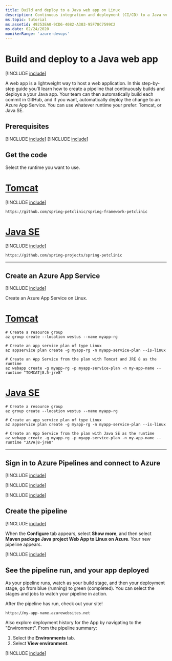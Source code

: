 ```yaml
---
title: Build and deploy to a Java web app on Linux
description: Continuous integration and deployment (CI/CD) to a Java web app on Linux
ms.topic: tutorial
ms.assetid: 49253EA0-9CD6-4082-A303-95F78C7599C2
ms.date: 02/24/2020
monikerRange: 'azure-devops'
---
```


# Build and deploy to a Java web app

[!INCLUDE [include](../includes/version-team-services.md)]

A web app is a lightweight way to host a web application. In this step-by-step guide you'll learn how to create a pipeline that continuously builds and deploys a your Java app. Your team can then automatically build each commit in GitHub, and if you want, automatically deploy the change to an Azure App Service. You can use whatever runtime your prefer: Tomcat, or Java SE.

## Prerequisites

[!INCLUDE [include](../includes/prerequisites.md)]
[!INCLUDE [include](../includes/azure-prerequisites.md)]

## Get the code

Select the runtime you want to use.

# [Tomcat](#tab/java-tomcat)

[!INCLUDE [include](includes/get-code-before-sample-repo-option-to-use-own-code.md)]

```
https://github.com/spring-petclinic/spring-framework-petclinic
```

# [Java SE](#tab/java-se)

[!INCLUDE [include](includes/get-code-before-sample-repo-option-to-use-own-code.md)]

```
https://github.com/spring-projects/spring-petclinic
```

---

## Create an Azure App Service

[!INCLUDE [include](includes/sign-in-azure-cli.md)]

Create an Azure App Service on Linux.

# [Tomcat](#tab/java-tomcat)

```azurecli-interactive
# Create a resource group
az group create --location westus --name myapp-rg

# Create an app service plan of type Linux
az appservice plan create -g myapp-rg -n myapp-service-plan --is-linux

# Create an App Service from the plan with Tomcat and JRE 8 as the runtime
az webapp create -g myapp-rg -p myapp-service-plan -n my-app-name --runtime "TOMCAT|8.5-jre8"
```

# [Java SE](#tab/java-se)

```azurecli-interactive
# Create a resource group
az group create --location westus --name myapp-rg

# Create an app service plan of type Linux
az appservice plan create -g myapp-rg -n myapp-service-plan --is-linux

# Create an App Service from the plan with Java SE as the runtime
az webapp create -g myapp-rg -p myapp-service-plan -n my-app-name --runtime "JAVA|8-jre8"
```

---

## Sign in to Azure Pipelines and connect to Azure

[!INCLUDE [include](includes/sign-in-azure-pipelines.md)]

[!INCLUDE [include](includes/create-project.md)]

[!INCLUDE [include](includes/create-service-connection.md)]

## Create the pipeline

[!INCLUDE [include](includes/create-pipeline-before-template-selected.md)]

When the **Configure** tab appears, select **Show more**, and then select **Maven package Java project Web App to Linux on Azure**. Your new pipeline appears.

[!INCLUDE [include](includes/create-pipeline-after-template-selected.md)]

## See the pipeline run, and your app deployed

As your pipeline runs, watch as your build stage, and then your deployment stage, go from blue (running) to green (completed). You can select the stages and jobs to watch your pipeline in action.

After the pipeline has run, check out your site!

`https://my-app-name.azurewebsites.net`

Also explore deployment history for the App by navigating to the "Environment". From the pipeline summary:

1.  Select the **Environments** tab.
1.  Select **View environment**.

[!INCLUDE [include](includes/clean-up-resources.md)]
